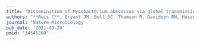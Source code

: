 ```yaml
---
title: "Dissemination of Mycobacterium abscessus via global transmission networks"
authors: "**Ruis C**, Bryant JM, Bell SC, Thomson R, Davidson RM, Hasan NA, van Ingen J, Strong M, Floto RA, Parkhill J."
journal: 'Nature Microbiology'
pub_date: '2021-09-20'
pmid: '34545208'
---
```

